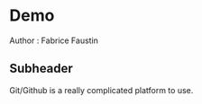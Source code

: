 # Demo

Author : Fabrice Faustin


## Subheader

Git/Github is a really complicated platform to use.
